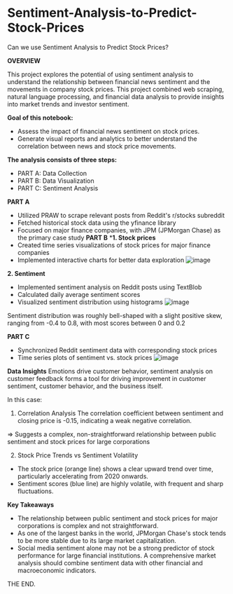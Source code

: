 # Sentiment-Analysis-to-Predict-Stock-Prices

Can we use Sentiment Analysis to Predict Stock Prices?

**OVERVIEW**

This project explores the potential of using sentiment analysis to understand the relationship between financial news sentiment and the movements in company stock prices. This project combined web scraping, natural language processing, and financial data analysis to provide insights into market trends and investor sentiment.

**Goal of this notebook:**

- Assess the impact of financial news sentiment on stock prices.
- Generate visual reports and analytics to better understand the correlation between news and stock price movements.
  
**The analysis consists of three steps:**
- PART A: Data Collection
- PART B: Data Visualization
- PART C: Sentiment Analysis
  
**PART A**
- Utilized PRAW to scrape relevant posts from Reddit's r/stocks subreddit
- Fetched historical stock data using the yfinance library
- Focused on major finance companies, with JPM (JPMorgan Chase) as the primary case study
**PART B**
***1. Stock prices**
- Created time series visualizations of stock prices for major finance companies
- Implemented interactive charts for better data exploration
  ![image](https://github.com/user-attachments/assets/4ecf3116-1b47-49d0-991c-dcdaeedd8150)


**2. Sentiment**
- Implemented sentiment analysis on Reddit posts using TextBlob
- Calculated daily average sentiment scores
- Visualized sentiment distribution using histograms
![image](https://github.com/user-attachments/assets/15c6b12d-dd6b-4a5e-97b9-d1bec406d457)


Sentiment distribution was roughly bell-shaped with a slight positive skew, ranging from -0.4 to 0.8, with most scores between 0 and 0.2

**PART C**
- Synchronized Reddit sentiment data with corresponding stock prices
- Time series plots of sentiment vs. stock prices
![image](https://github.com/user-attachments/assets/5817965e-8c71-46c7-a6ff-af8ea6a2e89c)


**Data Insights**
Emotions drive customer behavior, sentiment analysis on customer feedback forms a tool for driving improvement in customer sentiment, customer behavior, and the business itself.

In this case:

1. Correlation Analysis
The correlation coefficient between sentiment and closing price is -0.15, indicating a weak negative correlation.

=> Suggests a complex, non-straightforward relationship between public sentiment and stock prices for large corporations

2. Stock Price Trends vs Sentiment Volatility
- The stock price (orange line) shows a clear upward trend over time, particularly accelerating from 2020 onwards.
- Sentiment scores (blue line) are highly volatile, with frequent and sharp fluctuations.
  
**Key Takeaways**
- The relationship between public sentiment and stock prices for major corporations is complex and not straightforward.
- As one of the largest banks in the world, JPMorgan Chase's stock tends to be more stable due to its large market capitalization.
- Social media sentiment alone may not be a strong predictor of stock performance for large financial institutions. A comprehensive market analysis should combine sentiment data with other financial and macroeconomic indicators.
  
THE END.
